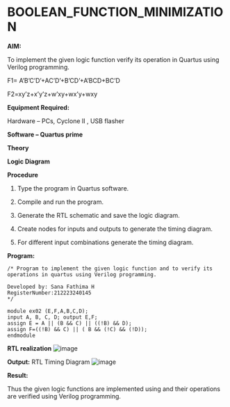 # BOOLEAN_FUNCTION_MINIMIZATION

**AIM:**

To implement the given logic function verify its operation in Quartus using Verilog programming.

F1= A’B’C’D’+AC’D’+B’CD’+A’BCD+BC’D 

F2=xy’z+x’y’z+w’xy+wx’y+wxy

**Equipment Required:**

Hardware – PCs, Cyclone II , USB flasher

**Software – Quartus prime**

**Theory**

**Logic Diagram**

**Procedure**

1.	Type the program in Quartus software.

2.	Compile and run the program.

3.	Generate the RTL schematic and save the logic diagram.

4.	Create nodes for inputs and outputs to generate the timing diagram.

5.	For different input combinations generate the timing diagram.


**Program:**

```
/* Program to implement the given logic function and to verify its operations in quartus using Verilog programming. 

Developed by: Sana Fathima H
RegisterNumber:212223240145
*/
```
```
module ex02 (E,F,A,B,C,D);
input A, B, C, D; output E,F;
assign E = A || (B && C) || ((!B) && D);
assign F=((!B) && C) || ( B && (!C) && (!D));
endmodule

```



**RTL realization**
![image](https://github.com/user-attachments/assets/1b078ed5-9806-4b43-9ff4-e8412ad2150a)



**Output:**
RTL
Timing Diagram
![image](https://github.com/user-attachments/assets/26cc61a4-0859-4b1f-a3d6-d5fa0d404a69)




**Result:**

Thus the given logic functions are implemented using and their operations are verified using Verilog programming.

